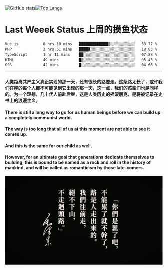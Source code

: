 ![GitHub stats](https://github-readme-stats.vercel.app/api?username=Mundanity-fc&hide=stars&count_private=true&show_icons=true&theme=prussian)[![Top Langs](https://github-readme-stats.vercel.app/api/top-langs/?username=Mundanity-fc&hide=javascript,html,css,blade&layout=compact&theme=prussian)](https://github.com/anuraghazra/github-readme-stats)

# Last Weeek Status 上周的摸鱼状态
<!--START_SECTION:waka-->

```txt
Vue.js           8 hrs 10 mins   █████████████▒░░░░░░░░░░░   53.77 %
PHP              2 hrs 51 mins   ████▓░░░░░░░░░░░░░░░░░░░░   18.83 %
TypeScript       1 hr 11 mins    ██░░░░░░░░░░░░░░░░░░░░░░░   07.88 %
HTML             49 mins         █▒░░░░░░░░░░░░░░░░░░░░░░░   05.43 %
CSS              42 mins         █░░░░░░░░░░░░░░░░░░░░░░░░   04.66 %
```

<!--END_SECTION:waka-->

---

#### 人类距离共产主义真正实现的那一天，还有很长的路要走。这条路太长了，或许我们在座的每个人都不可能见到它出现的那一天，这一点，我们的孩辈们也是同样的。为一个理想，几十代人前赴后继，这是人类历史的摇滚朋克，是将被记录在史书上的浪漫主义。

#### There is still a long way to go for us human beings before we can build up a completely communist world.
#### The way is too long that all of us at this moment are not able to see it comes up.
#### And this is the same for our child as well.
#### However, for an ultimate goal that generations dedicate themselves to building, this is bound to be named as a rock and roll in the history of mankind, and will be called as romanticism by those late-comers.

![HeSays](./HeSays.webp)

